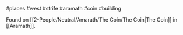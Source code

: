 #places #west #strife  #aramath #coin #building

Found on [[2-People/Neutral/Amarath/The Coin/The Coin|The Coin]] in [[Aramath]].